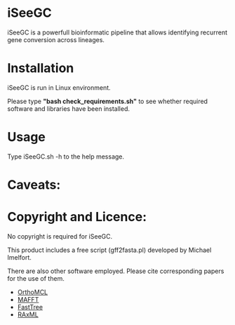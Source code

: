 # iSeeGC

iSeeGC is a powerfull bioinformatic pipeline that allows identifying recurrent gene conversion across lineages.

# Installation
iSeeGC is run in Linux environment.

Please type **"bash check_requirements.sh"** to see whether required software and libraries have been installed.

# Usage
Type iSeeGC.sh -h to the help message.

# Caveats:


# Copyright and Licence:
No copyright is required for iSeeGC.

This product includes a free script (gff2fasta.pl) developed by Michael Imelfort.

There are also other software employed. Please cite corresponding papers for the use of them.
* [OrthoMCL](http://orthomcl.org/orthomcl/) 
* [MAFFT](http://mafft.cbrc.jp/alignment/software/)
* [FastTree](http://darlinglab.org/blog/2015/03/23/not-so-fast-fasttree.html)
* [RAxML](https://sco.h-its.org/exelixis/software.html)
